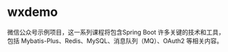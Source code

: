 # wxdemo
微信公众号示例项目，这一系列课程将包含Spring Boot 许多关键的技术和工具，包括 Mybatis-Plus、Redis、MySQL、消息队列（MQ）、OAuth2 等相关内容。